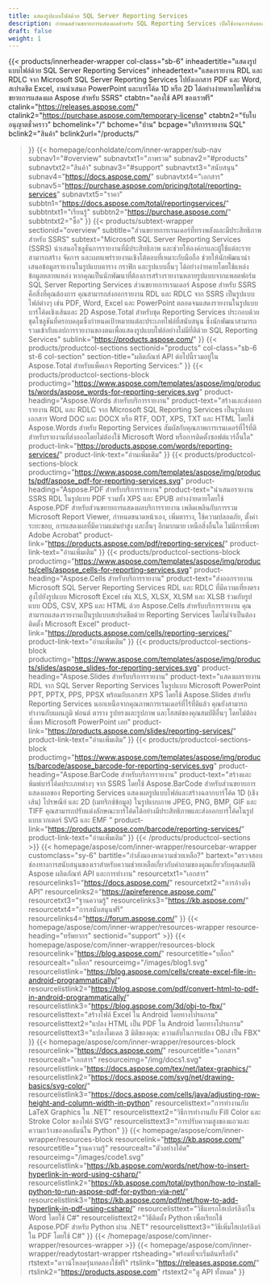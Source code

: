 ```yaml
---
title: แสดงรูปแบบไฟล์ด้วย SQL Server Reporting Services
description: กำหนดส่วนขยายการแสดงผลสำหรับ SQL Reporting Services เปิดใช้งานการส่งออกรายงาน RDL และ RDLC เป็นรูปแบบ PDF, Word, Excel, PowerPoint และภาพบาร์โค้ด
draft: false
weight: 1
---
```

{{< products/innerheader-wrapper col-class="sb-6"
  inheadertitle="แสดงรูปแบบไฟล์ด้วย SQL Server Reporting Services"
  inheadertext="แสดงรายงาน RDL และ RDLC จาก Microsoft SQL Server Reporting Services ไปยังเอกสาร PDF และ Word, สเปรดชีต Excel, งานนำเสนอ PowerPoint และบาร์โค้ด 1D หรือ 2D ได้อย่างง่ายดายโดยใช้ส่วนขยายการแสดงผล Aspose สำหรับ SSRS"
  ctabtn="ลองใช้ API ของเราฟรี"
  ctalink="https://releases.aspose.com/"
  ctalink2="https://purchase.aspose.com/temporary-license"
  ctabtn2="รับใบอนุญาตชั่วคราว"
  bchomelink="/"
  bchome="บ้าน"
  bcpage="บริการรายงาน SQL"
  bclink2="สินค้า"
  bclink2url="/products/"
  >}}
  {{< homepage/conholdate/com/inner-wrapper/sub-nav 
subnav1="#overview"
subnavtxt1="ภาพรวม" 
subnav2="#products"
subnavtxt2="สินค้า" 
subnav3="#support"
subnavtxt3="สนับสนุน" 
subnav4="https://docs.aspose.com/"
subnavtxt4="เอกสาร" 
subnav5="https://purchase.aspose.com/pricing/total/reporting-services"
subnavtxt5="ราคา" 
subbtn1="https://docs.aspose.com/total/reportingservices/"
subbtntxt1="เรียนรู้"
subbtn2="https://purchase.aspose.com/"
subbtntxt2="ซื้อ"
>}}
   {{< products/subtext-wrapper
   sectionid="overview" 
   subtitle="ส่วนขยายการเรนเดอร์ที่ทรงพลังและมีประสิทธิภาพสำหรับ SSRS"
   subtext="Microsoft SQL Server Reporting Services (SSRS) นำเสนอโซลูชันการรายงานที่มีประสิทธิภาพ และช่วยให้องค์กรและผู้ใช้แต่ละรายสามารถสร้าง จัดการ และเผยแพร่รายงานเชิงโต้ตอบที่เหมาะกับมือถือ ช่วยให้นักพัฒนานำเสนอข้อมูลรายงานในรูปแบบตาราง กราฟิก และรูปแบบอื่นๆ ได้อย่างง่ายดายโดยใช้แหล่งข้อมูลหลายแหล่ง หากคุณเป็นนักพัฒนาที่ต้องการสร้างรายงานหลายรูปแบบจากแพลตฟอร์ม SQL Server Reporting Services ส่วนขยายการเรนเดอร์ Aspose สำหรับ SSRS คือสิ่งที่คุณต้องการ คุณสามารถส่งออกรายงาน RDL และ RDLC จาก SSRS เป็นรูปแบบไฟล์ต่างๆ เช่น PDF, Word, Excel และ PowerPoint ตลอดจนแสดงรายงานในรูปแบบบาร์โค้ดเชิงเส้นและ 2D Aspose.Total สำหรับชุด Reporting Services ประกอบด้วยชุดโซลูชันที่ครอบคลุมซึ่งกำหนดเป้าหมายแต่ละประเภทไฟล์ที่สนับสนุน ซึ่งนักพัฒนาสามารถรวมเข้ากับแอปการรายงานของตนเพื่อแสดงรูปแบบไฟล์อย่างไม่มีที่ติด้วย SQL Reporting Services"
   sublink="https://products.aspose.com/"
   >}} 
{{< products/productcol-sections
sectionid="products" 
col-class="sb-6 st-6 col-section"
section-title="ผลิตภัณฑ์ API ต่อไปนี้รวมอยู่ใน Aspose.Total สำหรับแพ็คเกจ Reporting Services:"
>}}
{{< products/productcol-sections-block
productimg="https://www.aspose.com/templates/aspose/img/products/words/aspose_words-for-reporting-services.svg"
product-heading="Aspose.Words สำหรับบริการรายงาน"
product-text="สร้างและส่งออกรายงาน RDL และ RDLC จาก Microsoft SQL Reporting Services เป็นรูปแบบเอกสาร Word DOC และ DOCX หรือ RTF, ODT, XPS, TXT และ HTML โดยใช้ Aspose.Words สำหรับ Reporting Services สัมผัสกับคุณภาพการเรนเดอร์ที่ไร้ที่ติสำหรับรายงานที่ส่งออกโดยไม่ต้องใช้ Microsoft Word หรือการติดตั้งซอฟต์แวร์อื่นใด"
product-link="https://products.aspose.com/words/reporting-services/"
product-link-text="อ่านเพิ่มเติม"
>}}
{{< products/productcol-sections-block
productimg="https://www.aspose.com/templates/aspose/img/products/pdf/aspose_pdf-for-reporting-services.svg"
product-heading="Aspose.PDF สำหรับบริการรายงาน"
product-text="นำเสนอรายงาน SSRS RDL ในรูปแบบ PDF รวมทั้ง XPS และ EPUB อย่างง่ายดายโดยใช้ Aspose.PDF สำหรับส่วนขยายการแสดงผลบริการรายงาน เพลิดเพลินกับการรวม Microsoft Report Viewer, กำหนดขนาดหน้าเอง, เพิ่มตาราง, ใช้ความปลอดภัย, ตั้งค่าระยะขอบ, การแสดงผลที่มีความแม่นยำสูง และอื่นๆ อีกมากมาย เหนือสิ่งอื่นใด ไม่มีการพึ่งพา Adobe Acrobat"
product-link="https://products.aspose.com/pdf/reporting-services/"
product-link-text="อ่านเพิ่มเติม"
>}}
{{< products/productcol-sections-block
productimg="https://www.aspose.com/templates/aspose/img/products/cells/aspose_cells-for-reporting-services.svg"
product-heading="Aspose.Cells สำหรับบริการรายงาน"
product-text="ส่งออกรายงาน Microsoft SQL Server Reporting Services RDL และ RDLC ที่มีความเที่ยงตรงสูงไปยังรูปแบบ Microsoft Excel เช่น XLS, XLSX, XLSM และ XLSB ร่วมกับรูปแบบ ODS, CSV, XPS และ HTML ด้วย Aspose.Cells สำหรับบริการรายงาน คุณสามารถแสดงรายงานเป็นรูปแบบสเปรดชีตด้วย Reporting Services โดยไม่จำเป็นต้องติดตั้ง Microsoft Excel"
product-link="https://products.aspose.com/cells/reporting-services/"
product-link-text="อ่านเพิ่มเติม"
>}}
{{< products/productcol-sections-block
productimg="https://www.aspose.com/templates/aspose/img/products/slides/aspose_slides-for-reporting-services.svg"
product-heading="Aspose.Slides สำหรับบริการรายงาน"
product-text="แสดงผลรายงาน RDL จาก SQL Server Reporting Services ในรูปแบบ Microsoft PowerPoint PPT, PPTX, PPS, PPSX พร้อมกับเอกสาร XPS โดยใช้ Aspose.Slides สำหรับ Reporting Services นอกเหนือจากคุณภาพการเรนเดอร์ที่ไร้ที่ติแล้ว คุณยังสามารถทำงานกับแผนภูมิ ฟอนต์ ตาราง รูปทรงและรูปภาพ และโฮสต์ของคุณสมบัติอื่นๆ โดยไม่ต้องพึ่งพา Microsoft PowerPoint เลย"
product-link="https://products.aspose.com/slides/reporting-services/"
product-link-text="อ่านเพิ่มเติม"
>}}
{{< products/productcol-sections-block
productimg="https://www.aspose.com/templates/aspose/img/products/barcode/aspose_barcode-for-reporting-services.svg"
product-heading="Aspose.BarCode สำหรับบริการรายงาน"
product-text="สร้างและพิมพ์บาร์โค้ดประเภทต่างๆ จาก SSRS โดยใช้ Aspose.BarCode สำหรับส่วนขยายการแสดงผลของ Reporting Services แสดงผลรูปแบบไฟล์และสร้างฉลากบาร์โค้ด 1D (เชิงเส้น) ไปรษณีย์ และ 2D (เมทริกซ์ข้อมูล) ในรูปแบบภาพ JPEG, PNG, BMP, GIF และ TIFF คุณสามารถปรับแต่งลักษณะบาร์โค้ดได้อย่างมีประสิทธิภาพและส่งออกบาร์โค้ดในรูปแบบเวกเตอร์ SVG และ EMF "
product-link="https://products.aspose.com/barcode/reporting-services/"
product-link-text="อ่านเพิ่มเติม"
>}} 
{{< /products/productcol-sections >}}
{{< homepage/aspose/com/inner-wrapper/resourcebar-wrapper
customclass="sy-6"
bartitle="กำลังมองหาความช่วยเหลือ?"
bartext="ตรวจสอบช่องทางการสนับสนุนของเราสำหรับความช่วยเหลือเกี่ยวกับคำถามของคุณเกี่ยวกับคุณสมบัติ Aspose ผลิตภัณฑ์ API และการทำงาน"
resourcetxt1="เอกสาร"
resourcelinks1="https://docs.aspose.com/"
resourcetxt2="การอ้างอิง API"
resourcelinks2="https://apireference.aspose.com/"
resourcetxt3="ฐานความรู้"
resourcelinks3="https://kb.aspose.com/"
resourcetxt4="การสนับสนุนฟรี"
resourcelinks4="https://forum.aspose.com/"
>}}
{{< homepage/aspose/com/inner-wrapper/resources-wrapper
resource-heading="ทรัพยากร"
sectionid="support" >}}
{{< homepage/aspose/com/inner-wrapper/resources-block
resourcelink="https://blog.aspose.com/"
resourcetitle="บล็อก"
resourcealt="บล็อก"
resourceimg="/images/blog1.svg"
resourcelistlink="https://blog.aspose.com/cells/create-excel-file-in-android-programmatically/"
resourcelistlink2="https://blog.aspose.com/pdf/convert-html-to-pdf-in-android-programmatically/"
resourcelistlink3="https://blog.aspose.com/3d/obj-to-fbx/"
resourcelisttext="สร้างไฟล์ Excel ใน Android โดยทางโปรแกรม"
resourcelisttext2="แปลง HTML เป็น PDF ใน Android โดยทางโปรแกรม"
resourcelisttext3="แปลงโมเดล 3 มิติของคุณ: ความลับในการแปลง OBJ เป็น FBX"
>}}
{{< homepage/aspose/com/inner-wrapper/resources-block
resourcelink="https://docs.aspose.com/"
resourcetitle="เอกสาร"
resourcealt="เอกสาร"
resourceimg="/img/docs1.svg"
resourcelistlink="https://docs.aspose.com/tex/net/latex-graphics/"
resourcelistlink2="https://docs.aspose.com/svg/net/drawing-basics/svg-color/"
resourcelistlink3="https://docs.aspose.com/cells/java/adjusting-row-height-and-column-width-in-python"
resourcelisttext="การทำงานกับ LaTeX Graphics ใน .NET"
resourcelisttext2="วิธีการทำงานกับ Fill Color และ Stroke Color ของไฟล์ SVG"
resourcelisttext3="การปรับความสูงของแถวและความกว้างของคอลัมน์ใน Python"
>}}
{{< homepage/aspose/com/inner-wrapper/resources-block
resourcelink="https://kb.aspose.com/"
resourcetitle="ฐานความรู้"
resourcealt="ตัวอย่างโค้ด"
resourceimg="/images/code1.svg"
resourcelistlink="https://kb.aspose.com/words/net/how-to-insert-hyperlink-in-word-using-csharp/"
resourcelistlink2="https://kb.aspose.com/total/python/how-to-install-python-to-run-aspose-pdf-for-python-via-net/"
resourcelistlink3="https://kb.aspose.com/pdf/net/how-to-add-hyperlink-in-pdf-using-csharp/"
resourcelisttext="วิธีแทรกไฮเปอร์ลิงก์ใน Word โดยใช้ C#"
resourcelisttext2="วิธีติดตั้ง Python เพื่อเรียกใช้ Aspose.PDF สำหรับ Python ผ่าน .NET"
resourcelisttext3="วิธีเพิ่มไฮเปอร์ลิงก์ใน PDF โดยใช้ C#"
>}}
{{< /homepage/aspose/com/inner-wrapper/resources-wrapper >}}
{{< homepage/aspose/com/inner-wrapper/readytostart-wrapper
rtsheading="พร้อมที่จะเริ่มต้นหรือยัง"
rtstext="ดาวน์โหลดรุ่นทดลองใช้ฟรี"
rtslink="https://releases.aspose.com/"
rtslink2="https://products.aspose.com"
rtstext2="ดู API ทั้งหมด"
>}}
